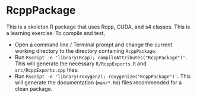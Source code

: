 # RcppPackage

This is a skeleton R package that uses Rcpp, CUDA, and s4 classes. This is a learning exercise. To compile and test, 

- Open a command line / Terminal prompt and change the current working directory to the directory containing `RcppPackage`.
- Run `Rscript -e 'library(Rcpp); compileAttributes("RcppPackage")'`. This will generate the necessary `R/RcppExports.R` and `src/RcppExports.cpp` files.
- Run `Rscript -e 'library(roxygen2); roxygenize("RcppPackage")'`. This will generate the documentation (`man/*.Rd`) files recommended for a clean package.

